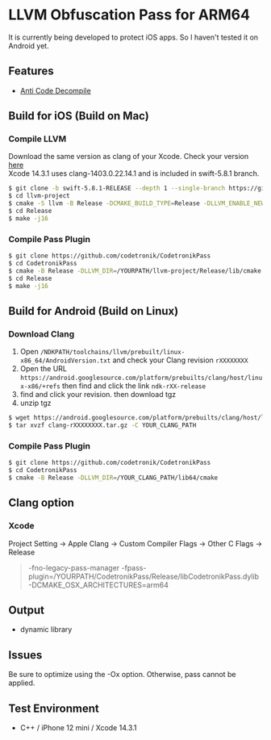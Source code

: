 # LLVM Obfuscation Pass for ARM64

It is currently being developed to protect iOS apps. So I haven't tested it on Android yet.

## Features

- [Anti Code Decompile](https://github.com/codetronik/CodetronikPass/blob/main/doc/AntiFunctionDecompile.md)

## Build for iOS  (Build on Mac)

### Compile LLVM
Download the same version as clang of your Xcode. Check your version [here](https://en.wikipedia.org/wiki/Xcode)<br>
Xcode 14.3.1 uses clang-1403.0.22.14.1 and is included in swift-5.8.1 branch.

```sh
$ git clone -b swift-5.8.1-RELEASE --depth 1 --single-branch https://github.com/llvm/llvm-project.git
$ cd llvm-project
$ cmake -S llvm -B Release -DCMAKE_BUILD_TYPE=Release -DLLVM_ENABLE_NEW_PASS_MANAGER=ON -DLLVM_ENABLE_PROJECTS="clang" 
$ cd Release
$ make -j16
```

### Compile Pass Plugin
```sh
$ git clone https://github.com/codetronik/CodetronikPass
$ cd CodetronikPass
$ cmake -B Release -DLLVM_DIR=/YOURPATH/llvm-project/Release/lib/cmake -DCMAKE_OSX_ARCHITECTURES=arm64
$ cd Release
$ make -j16
```

## Build for Android (Build on Linux)

### Download Clang
1. Open ```/NDKPATH/toolchains/llvm/prebuilt/linux-x86_64/AndroidVersion.txt``` and check your Clang revision ```rXXXXXXXX```
2. Open the URL ```https://android.googlesource.com/platform/prebuilts/clang/host/linux-x86/+refs``` then find and click the link ```ndk-rXX-release```
3. find and click your revision. then download tgz
4. unzip tgz
```sh
$ wget https://android.googlesource.com/platform/prebuilts/clang/host/linux-x86/+archive/refs/heads/ndk-r25-release/clang-r450784d1.tar.gz // If you use an ndk-r25c
$ tar xvzf clang-rXXXXXXXX.tar.gz -C YOUR_CLANG_PATH
```

### Compile Pass Plugin
```sh
$ git clone https://github.com/codetronik/CodetronikPass
$ cd CodetronikPass
$ cmake -B Release -DLLVM_DIR=/YOUR_CLANG_PATH/lib64/cmake
```

## Clang option
### Xcode
Project Setting -> Apple Clang -> Custom Compiler Flags -> Other C Flags -> Release  
> -fno-legacy-pass-manager -fpass-plugin=/YOURPATH/CodetronikPass/Release/libCodetronikPass.dylib -DCMAKE_OSX_ARCHITECTURES=arm64

## Output
- dynamic library

## Issues
Be sure to optimize using the -Ox option. Otherwise, pass cannot be applied.

## Test Environment
- C++ / iPhone 12 mini / Xcode 14.3.1
